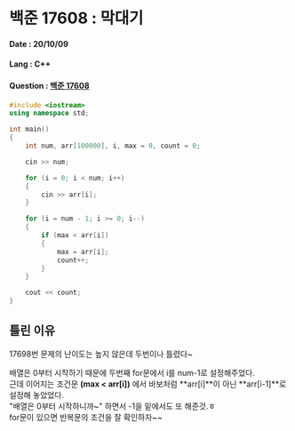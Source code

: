 # 백준 17608 : 막대기

#### Date : 20/10/09

#### Lang : C++ 

#### Question : [백준 17608](https://www.acmicpc.net/problem/17608)

```c++
#include <iostream>
using namespace std;

int main()
{
    int num, arr[100000], i, max = 0, count = 0;

    cin >> num;

    for (i = 0; i < num; i++)
    {
        cin >> arr[i];
    }

    for (i = num - 1; i >= 0; i--)
    {
        if (max < arr[i])
        {
            max = arr[i];
            count++;
        }
    }

    cout << count;
}
```



## 틀린 이유 

17698번 문제의 난이도는 높지 않은데 두번이나 틀렸다~  

배열은 0부터 시작하기 때문에 두번째 for문에서 i를 num-1로 설정해주었다.  
근데 이어지는  조건문  **(max < arr[i])** 에서 바보처럼  **arr[i]**이 아닌 **arr[i-1]**로 설정해 놓았었다.  
"배열은 0부터 시작하니까~" 하면서 -1을 밑에서도 또 해준것.ㅎ  
for문이 있으면 반복문의 조건을 잘 확인하자~~  
